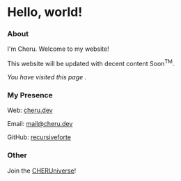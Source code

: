 Hello, world!
=============

### About
I'm Cheru. Welcome to my website!

This website will be updated with decent content Soon<sup>TM</sup>.

*You have visited this page <Counter/>.*

### My Presence


Web: [cheru.dev](https://cheru.dev)

Email: [mail@cheru.dev](mailto:mail@cheru.dev)

GitHub: [recursiveforte](https://github.com/recursiveforte)

### Other

Join the [CHERUniverse](/universe)!

<Konami/>

<Popup/>


<script lang="ts">
    import Popup from "$lib/Popup.svelte";
    import Counter from "$lib/Counter.svelte";
    import Konami from "$lib/Konami.svelte";
    import "$lib/js/consoleMessage"
</script>
